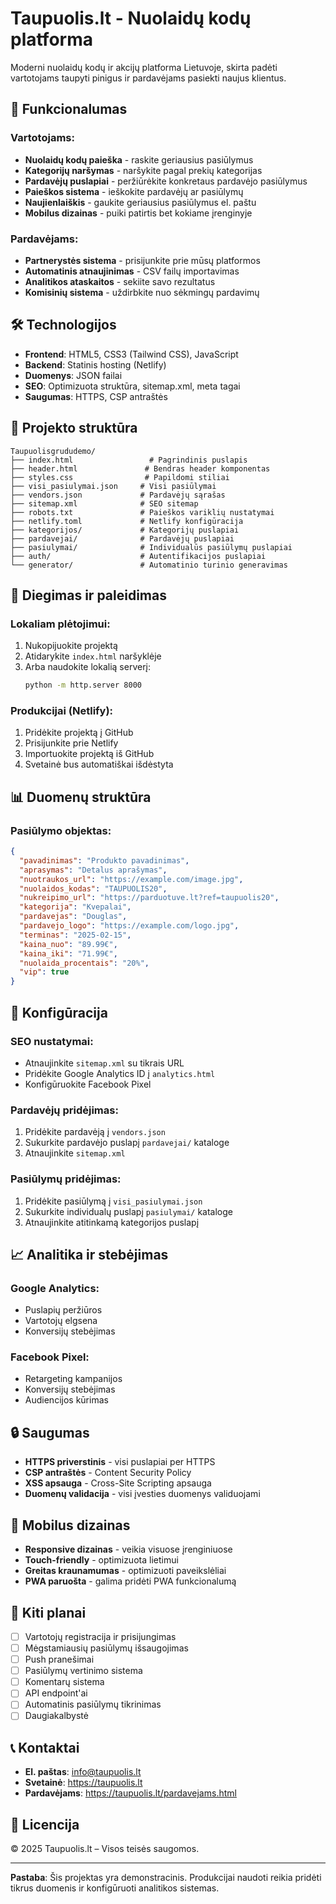 # Taupuolis.lt - Nuolaidų kodų platforma

Moderni nuolaidų kodų ir akcijų platforma Lietuvoje, skirta padėti vartotojams taupyti pinigus ir pardavėjams pasiekti naujus klientus.

## 🚀 Funkcionalumas

### Vartotojams:
- **Nuolaidų kodų paieška** - raskite geriausius pasiūlymus
- **Kategorijų naršymas** - naršykite pagal prekių kategorijas
- **Pardavėjų puslapiai** - peržiūrėkite konkretaus pardavėjo pasiūlymus
- **Paieškos sistema** - ieškokite pardavėjų ar pasiūlymų
- **Naujienlaiškis** - gaukite geriausius pasiūlymus el. paštu
- **Mobilus dizainas** - puiki patirtis bet kokiame įrenginyje

### Pardavėjams:
- **Partnerystės sistema** - prisijunkite prie mūsų platformos
- **Automatinis atnaujinimas** - CSV failų importavimas
- **Analitikos ataskaitos** - sekiite savo rezultatus
- **Komisinių sistema** - uždirbkite nuo sėkmingų pardavimų

## 🛠️ Technologijos

- **Frontend**: HTML5, CSS3 (Tailwind CSS), JavaScript
- **Backend**: Statinis hosting (Netlify)
- **Duomenys**: JSON failai
- **SEO**: Optimizuota struktūra, sitemap.xml, meta tagai
- **Saugumas**: HTTPS, CSP antraštės

## 📁 Projekto struktūra

```
Taupuolisgrududemo/
├── index.html                 # Pagrindinis puslapis
├── header.html               # Bendras header komponentas
├── styles.css                # Papildomi stiliai
├── visi_pasiulymai.json     # Visi pasiūlymai
├── vendors.json             # Pardavėjų sąrašas
├── sitemap.xml              # SEO sitemap
├── robots.txt               # Paieškos variklių nustatymai
├── netlify.toml             # Netlify konfigūracija
├── kategorijos/             # Kategorijų puslapiai
├── pardavejai/              # Pardavėjų puslapiai
├── pasiulymai/              # Individualūs pasiūlymų puslapiai
├── auth/                    # Autentifikacijos puslapiai
└── generator/               # Automatinio turinio generavimas
```

## 🚀 Diegimas ir paleidimas

### Lokaliam plėtojimui:
1. Nukopijuokite projektą
2. Atidarykite `index.html` naršyklėje
3. Arba naudokite lokalią serverį:
   ```bash
   python -m http.server 8000
   ```

### Produkcijai (Netlify):
1. Pridėkite projektą į GitHub
2. Prisijunkite prie Netlify
3. Importuokite projektą iš GitHub
4. Svetainė bus automatiškai išdėstyta

## 📊 Duomenų struktūra

### Pasiūlymo objektas:
```json
{
  "pavadinimas": "Produkto pavadinimas",
  "aprasymas": "Detalus aprašymas",
  "nuotraukos_url": "https://example.com/image.jpg",
  "nuolaidos_kodas": "TAUPUOLIS20",
  "nukreipimo_url": "https://parduotuve.lt?ref=taupuolis20",
  "kategorija": "Kvepalai",
  "pardavejas": "Douglas",
  "pardavejo_logo": "https://example.com/logo.jpg",
  "terminas": "2025-02-15",
  "kaina_nuo": "89.99€",
  "kaina_iki": "71.99€",
  "nuolaida_procentais": "20%",
  "vip": true
}
```

## 🔧 Konfigūracija

### SEO nustatymai:
- Atnaujinkite `sitemap.xml` su tikrais URL
- Pridėkite Google Analytics ID į `analytics.html`
- Konfigūruokite Facebook Pixel

### Pardavėjų pridėjimas:
1. Pridėkite pardavėją į `vendors.json`
2. Sukurkite pardavėjo puslapį `pardavejai/` kataloge
3. Atnaujinkite `sitemap.xml`

### Pasiūlymų pridėjimas:
1. Pridėkite pasiūlymą į `visi_pasiulymai.json`
2. Sukurkite individualų puslapį `pasiulymai/` kataloge
3. Atnaujinkite atitinkamą kategorijos puslapį

## 📈 Analitika ir stebėjimas

### Google Analytics:
- Puslapių peržiūros
- Vartotojų elgsena
- Konversijų stebėjimas

### Facebook Pixel:
- Retargeting kampanijos
- Konversijų stebėjimas
- Audiencijos kūrimas

## 🔒 Saugumas

- **HTTPS priverstinis** - visi puslapiai per HTTPS
- **CSP antraštės** - Content Security Policy
- **XSS apsauga** - Cross-Site Scripting apsauga
- **Duomenų validacija** - visi įvesties duomenys validuojami

## 📱 Mobilus dizainas

- **Responsive dizainas** - veikia visuose įrenginiuose
- **Touch-friendly** - optimizuota lietimui
- **Greitas kraunamumas** - optimizuoti paveikslėliai
- **PWA paruošta** - galima pridėti PWA funkcionalumą

## 🎯 Kiti planai

- [ ] Vartotojų registracija ir prisijungimas
- [ ] Mėgstamiausių pasiūlymų išsaugojimas
- [ ] Push pranešimai
- [ ] Pasiūlymų vertinimo sistema
- [ ] Komentarų sistema
- [ ] API endpoint'ai
- [ ] Automatinis pasiūlymų tikrinimas
- [ ] Daugiakalbystė

## 📞 Kontaktai

- **El. paštas**: info@taupuolis.lt
- **Svetainė**: https://taupuolis.lt
- **Pardavėjams**: https://taupuolis.lt/pardavejams.html

## 📄 Licencija

© 2025 Taupuolis.lt – Visos teisės saugomos.

---

**Pastaba**: Šis projektas yra demonstracinis. Produkcijai naudoti reikia pridėti tikrus duomenis ir konfigūruoti analitikos sistemas. 